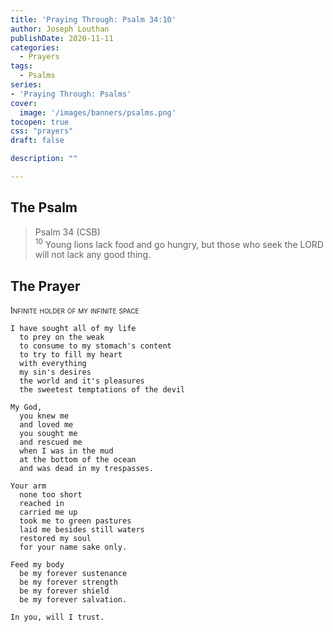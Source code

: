 ```yaml
---
title: 'Praying Through: Psalm 34:10'
author: Joseph Louthan
publishDate: 2020-11-11
categories:
  - Prayers
tags:
  - Psalms
series:
- 'Praying Through: Psalms'
cover:
  image: '/images/banners/psalms.png'
tocopen: true
css: "prayers"
draft: false

description: ""

---
```

## The Psalm

>Psalm 34 (CSB)  
><sup>10</sup> Young lions lack food and go hungry, but those who seek the LORD will not lack any good thing. 

## The Prayer

<div style="font-variant: small-caps;">
Infinite holder of my infinite space
</div>

```text
I have sought all of my life
  to prey on the weak
  to consume to my stomach's content
  to try to fill my heart
  with everything
  my sin's desires
  the world and it's pleasures
  the sweetest temptations of the devil

My God,
  you knew me
  and loved me
  you sought me
  and rescued me
  when I was in the mud
  at the bottom of the ocean
  and was dead in my trespasses.

Your arm
  none too short
  reached in
  carried me up
  took me to green pastures
  laid me besides still waters
  restored my soul
  for your name sake only.

Feed my body
  be my forever sustenance
  be my forever strength
  be my forever shield
  be my forever salvation.

In you, will I trust.
```

